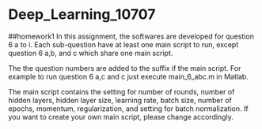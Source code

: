 # Deep_Learning_10707
##homework1
In this assignment, the softwares are developed for question 6 a to i.
Each sub-question have at least one main script to run, except question 6 a,b, and c which share one main script.

The the question numbers are added to the suffix if the main script.
For example to run question 6 a,c and c just execute main_6_abc.m in Matlab.

The main script contains the setting for number of rounds, number of hidden layers, hidden layer size, learning rate, batch size,
 number of epochs, momentum, regularization, and setting for batch normalization. If you want to create your own main script, please change accordingly. 